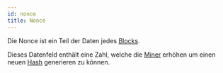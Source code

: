 ```yaml
---
id: nonce
title: Nonce
---
```


Die Nonce ist ein Teil der Daten jedes [Blocks](../b/block).

Dieses Datenfeld enthält eine Zahl, welche die [Miner](../m/mining) erhöhen um einen neuen [Hash](../h/hash) generieren zu können.
